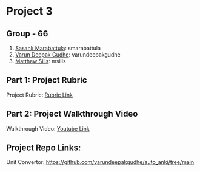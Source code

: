 # Project 3

## Group - 66
1) [Sasank Marabattula](https://github.com/smarabattula): smarabattula
2) [Varun Deepak Gudhe](https://github.com/varundeepakgudhe): varundeepakgudhe
3) [Matthew Sills](https://github.com/msills): msills

## Part 1: Project Rubric
Project Rubric: [Rubric Link](https://github.com/jaypatel31/CSC510_Group31/blob/main/proj3/proj3_scorecard.csv)

## Part 2: Project Walkthrough Video
Walkthrough Video: [Youtube Link](https://youtu.be/omAxNoQEgWw)

## Project Repo Links:
Unit Convertor: https://github.com/varundeepakgudhe/auto_anki/tree/main
